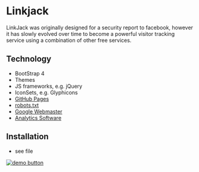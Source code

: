 Linkjack
======
LinkJack was originally designed for a security report to facebook, however it has slowly evolved over time to become a powerful visitor tracking service using a combination of other free services.

## Technology
* BootStrap 4
* Themes
* JS frameworks, e.g. jQuery
* IconSets, e.g. Glyphicons
* [GitHub Pages](http://pages.github.com/)
* [robots.txt](https://github.com/username/username.github.io/blob/master/robots.txt)
* [Google Webmaster](http://www.google.com/webmasters/)
* [Analytics Software](http://link-to-e.g.-google-analytics)


## Installation
* see [](https://github.com/username/username.github.io/blob/master/CNAME) file


[![demo button](https://i.imgur.com/D1im9FI.png)](https://naxlo.ml/app/linkly) 
